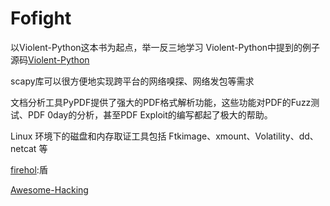 # Fofight
以Violent-Python这本书为起点，举一反三地学习
Violent-Python中提到的例子源码[Violent-Python](https://github.com/shadow-box/Violent-Python-Examples)

scapy库可以很方便地实现跨平台的网络嗅探、网络发包等需求

文档分析工具PyPDF提供了强大的PDF格式解析功能，这些功能对PDF的Fuzz测试、PDF 0day的分析，甚至PDF Exploit的编写都起了极大的帮助。

 Linux 环境下的磁盘和内存取证工具包括 Ftkimage、xmount、Volatility、dd、netcat 等
 
 
[firehol](https://github.com/firehol):盾

[Awesome-Hacking](https://github.com/Hack-with-Github/Awesome-Hacking)
